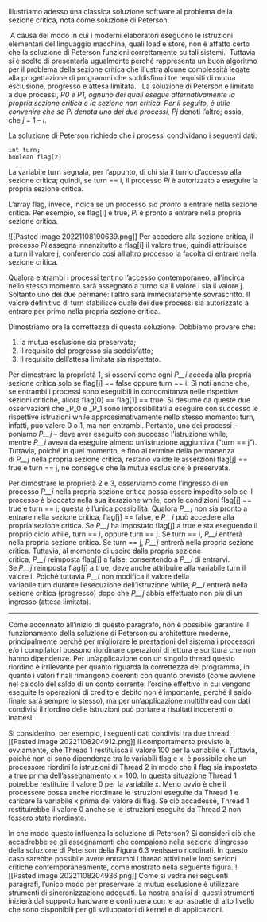 Illustriamo adesso una classica soluzione software al problema della sezione critica, nota come soluzione di Peterson.

 A causa del modo in cui i moderni elaboratori eseguono le istruzioni elementari del linguaggio macchina, quali load e store, non è affatto certo che la soluzione di Peterson funzioni correttamente su tali sistemi.
 Tuttavia si è scelto di presentarla ugualmente perché rappresenta un buon algoritmo per il problema della sezione critica che illustra alcune complessità legate alla progettazione di programmi che soddisfino i tre requisiti di mutua esclusione, progresso e attesa limitata.
 
La soluzione di Peterson è limitata a due processi, _P0 e _P1, ognuno dei quali esegue alternativamente la propria sezione critica e la sezione non critica. Per il seguito, è utile convenire che se Pi_ denota uno dei due processi, Pj_ denoti l’altro; ossia, che _j_ = 1 – _i_.

La soluzione di Peterson richiede che i processi condividano i seguenti dati:
```
int turn;
boolean flag[2]
```

La variabile turn segnala, per l’appunto, di chi sia il turno d’accesso alla sezione critica; 
quindi, se turn == i, il processo _Pi_ è autorizzato a eseguire la propria sezione critica. 

L’array flag, invece, indica se un processo _sia pronto_ a entrare nella sezione critica. 
Per esempio, se flag\[i\] è true, _Pi_ è pronto a entrare nella propria sezione critica. 

![[Pasted image 20221108190639.png]]
Per accedere alla sezione critica, il processo _Pi_ assegna innanzitutto a flag\[i\] il valore true; quindi attribuisce a turn il valore j, conferendo così all’altro processo la facoltà di entrare nella sezione critica.

Qualora entrambi i processi tentino l’accesso contemporaneo, all’incirca nello stesso momento sarà assegnato a turno sia il valore i sia il valore j. Soltanto uno dei due permane: l’altro sarà immediatamente sovrascritto. Il valore definitivo di turn stabilisce quale dei due processi sia autorizzato a entrare per primo nella propria sezione critica.

Dimostriamo ora la correttezza di questa soluzione. Dobbiamo provare che:
1.  la mutua esclusione sia preservata;
2.  il requisito del progresso sia soddisfatto;
3.  il requisito dell’attesa limitata sia rispettato.

Per dimostrare la proprietà 1, si osservi come ogni _P__i_ acceda alla propria sezione critica solo se flag[j] == false oppure turn == i. Si noti anche che, se entrambi i processi sono eseguibili in concomitanza nelle rispettive sezioni critiche, allora flag[0] == flag[1] == true. Si desume da queste due osservazioni che _P_0 e _P_1 sono impossibilitati a eseguire con successo le rispettive istruzioni while approssimativamente nello stesso momento: turn, infatti, può valere 0 o 1, ma non entrambi. Pertanto, uno dei processi – poniamo _P__j_ – deve aver eseguito con successo l’istruzione while, mentre _P__i_ aveva da eseguire almeno un’istruzione aggiuntiva (“turn == j”). Tuttavia, poiché in quel momento, e fino al termine della permanenza di _P__j_ nella propria sezione critica, restano valide le asserzioni flag[j] == true e turn == j, ne consegue che la mutua esclusione è preservata.

Per dimostrare le proprietà 2 e 3, osserviamo come l’ingresso di un processo _P__i_ nella propria sezione critica possa essere impedito solo se il processo è bloccato nella sua iterazione while, con le condizioni flag[j] == true e turn == j; questa è l’unica possibilità. Qualora _P__j_ non sia pronto a entrare nella sezione critica, flag[j] == false, e _P__i_ può accedere alla propria sezione critica. Se _P__j_ ha impostato flag[j] a true e sta eseguendo il proprio ciclo while, turn == i, oppure turn == j. Se turn == i, _P__i_ entrerà nella propria sezione critica. Se turn == j, _P__j_ entrerà nella propria sezione critica. Tuttavia, al momento di uscire dalla propria sezione critica, _P__j_ reimposta flag[j] a false, consentendo a _P__i_ di entrarvi. Se _P__j_ reimposta flag[j] a true, deve anche attribuire alla variabile turn il valore i. Poiché tuttavia _P__i_ non modifica il valore della variabile turn durante l’esecuzione dell’istruzione while, _P__i_ entrerà nella sezione critica (progresso) dopo che _P__j_ abbia effettuato non più di un ingresso (attesa limitata).

---------

Come accennato all’inizio di questo paragrafo, non è possibile garantire il funzionamento della soluzione di Peterson su architetture moderne, principalmente perché per migliorare le prestazioni del sistema i processori e/o i compilatori possono riordinare operazioni di lettura e scrittura che non hanno dipendenze. Per un’applicazione con un singolo thread questo riordino è irrilevante per quanto riguarda la correttezza del programma, in quanto i valori finali rimangono coerenti con quanto previsto (come avviene nel calcolo del saldo di un conto corrente: l’ordine effettivo in cui vengono eseguite le operazioni di credito e debito non è importante, perché il saldo finale sarà sempre lo stesso), ma per un’applicazione multithread con dati condivisi il riordino delle istruzioni può portare a risultati incoerenti o inattesi.

Si considerino, per esempio, i seguenti dati condivisi tra due thread:
![[Pasted image 20221108204912.png]]
Il comportamento previsto è, ovviamente, che Thread 1 restituisca il valore 100 per la variabile x. Tuttavia, poiché non ci sono dipendenze tra le variabili flag e x, è possibile che un processore riordini le istruzioni di Thread 2 in modo che il flag sia impostato a true prima dell’assegnamento x = 100. In questa situazione Thread 1 potrebbe restituire il valore 0 per la variabile x. Meno ovvio è che il processore possa anche riordinare le istruzioni eseguite da Thread 1 e caricare la variabile x prima del valore di flag. Se ciò accadesse, Thread 1 restituirebbe il valore 0 anche se le istruzioni eseguite da Thread 2 non fossero state riordinate.


In che modo questo influenza la soluzione di Peterson? Si consideri ciò che accadrebbe se gli assegnamenti che compaiono nella sezione d’ingresso della soluzione di Peterson della Figura 6.3 venissero riordinati. In questo caso sarebbe possibile avere entrambi i thread attivi nelle loro sezioni critiche contemporaneamente, come mostrato nella seguente figura.
![[Pasted image 20221108204936.png]]
Come si vedrà nei seguenti paragrafi, l’unico modo per preservare la mutua esclusione è utilizzare strumenti di sincronizzazione adeguati. La nostra analisi di questi strumenti inizierà dal supporto hardware e continuerà con le api astratte di alto livello che sono disponibili per gli sviluppatori di kernel e di applicazioni.